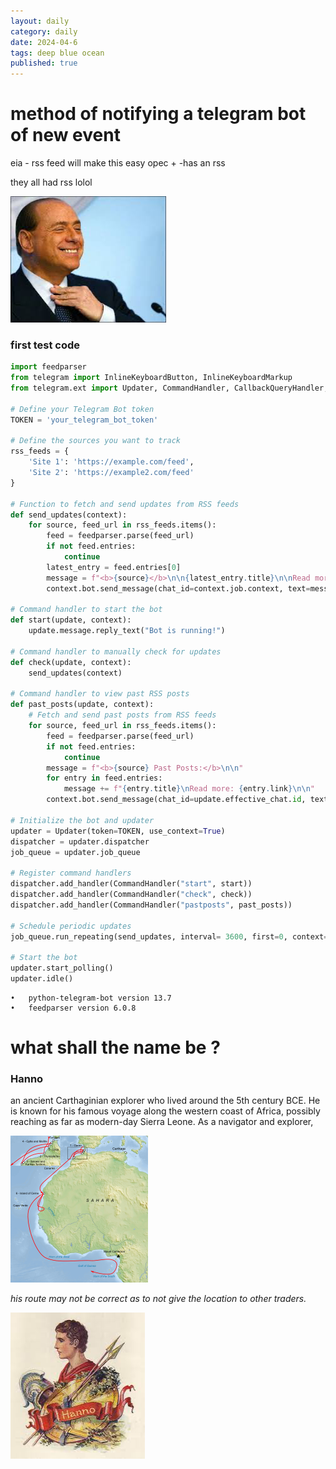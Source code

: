 ```yaml
---
layout: daily
category: daily
date: 2024-04-6
tags: deep blue ocean
published: true
---
```


# method of notifying a telegram bot of new event 
eia - rss feed will make this easy
opec + -has an rss

they all had rss lolol

![Alt text](../images/ballin.png)


### first test code 

```python
import feedparser
from telegram import InlineKeyboardButton, InlineKeyboardMarkup
from telegram.ext import Updater, CommandHandler, CallbackQueryHandler, JobQueue

# Define your Telegram Bot token
TOKEN = 'your_telegram_bot_token'

# Define the sources you want to track
rss_feeds = {
    'Site 1': 'https://example.com/feed',
    'Site 2': 'https://example2.com/feed'
}

# Function to fetch and send updates from RSS feeds
def send_updates(context):
    for source, feed_url in rss_feeds.items():
        feed = feedparser.parse(feed_url)
        if not feed.entries:
            continue
        latest_entry = feed.entries[0]
        message = f"<b>{source}</b>\n\n{latest_entry.title}\n\nRead more: {latest_entry.link}"
        context.bot.send_message(chat_id=context.job.context, text=message, parse_mode='HTML')

# Command handler to start the bot
def start(update, context):
    update.message.reply_text("Bot is running!")

# Command handler to manually check for updates
def check(update, context):
    send_updates(context)

# Command handler to view past RSS posts
def past_posts(update, context):
    # Fetch and send past posts from RSS feeds
    for source, feed_url in rss_feeds.items():
        feed = feedparser.parse(feed_url)
        if not feed.entries:
            continue
        message = f"<b>{source} Past Posts:</b>\n\n"
        for entry in feed.entries:
            message += f"{entry.title}\nRead more: {entry.link}\n\n"
        context.bot.send_message(chat_id=update.effective_chat.id, text=message, parse_mode='HTML')

# Initialize the bot and updater
updater = Updater(token=TOKEN, use_context=True)
dispatcher = updater.dispatcher
job_queue = updater.job_queue

# Register command handlers
dispatcher.add_handler(CommandHandler("start", start))
dispatcher.add_handler(CommandHandler("check", check))
dispatcher.add_handler(CommandHandler("pastposts", past_posts))

# Schedule periodic updates
job_queue.run_repeating(send_updates, interval= 3600, first=0, context=CHAT_ID)

# Start the bot
updater.start_polling()
updater.idle()
 ```


	•	python-telegram-bot version 13.7
	•	feedparser version 6.0.8

   
   
   
#  what shall the name be ?


### Hanno 

 an ancient Carthaginian explorer who lived around the 5th century BCE. He is known for his famous voyage along the western coast of Africa, possibly reaching as far as modern-day Sierra Leone. As a navigator and explorer, 

![route](../images/route.png)

  _his route may not be correct as to not give the location to other traders._


  ![legend](../images/hanno.png)